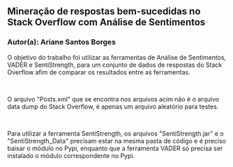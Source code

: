 <h2> Mineração de respostas bem-sucedidas no Stack Overflow com Análise de Sentimentos </h2>
<h3> Autor(a): Ariane Santos Borges </h3>

<p> O objetivo do trabalho foi utilizar as ferramentas de Análise de Sentimentos, VADER e SentiStrength, para um conjunto de dados de respostas do Stack Overflow afim de comparar os resultados entre as ferramentas.</p>
<br>
<p> O arquivo "Posts.xml" que se encontra nos arquivos acim não é o arquivo data dump do Stack Overflow, é apenas um arquivo aleatório para testes. </p>
<br>
<p> Para utilizar a ferramenta SentiStrength, os arquivos "SentiStrength.jar" e o "SentiStrength_Data" precisam estar na mesma pasta de código e é preciso baixar o módulo no Pypi, enquanto que a ferramenta VADER só precisa ser instalado o módulo correspondente no Pypi. </p>

